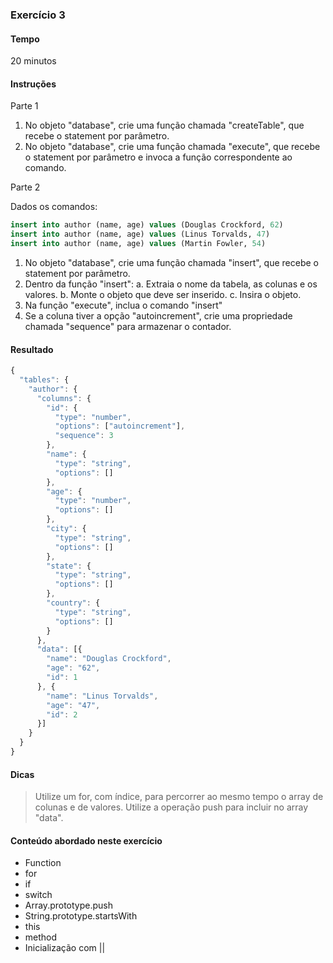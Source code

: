### Exercício 3

#### Tempo
20 minutos

#### Instruções

Parte 1

1. No objeto "database", crie uma função chamada "createTable", que recebe o statement por parâmetro.
2. No objeto "database", crie uma função chamada "execute", que recebe o statement por parâmetro e invoca a função correspondente ao comando.

Parte 2

Dados os comandos: 

```sql
insert into author (name, age) values (Douglas Crockford, 62)
insert into author (name, age) values (Linus Torvalds, 47)
insert into author (name, age) values (Martin Fowler, 54)
```

1. No objeto "database", crie uma função chamada "insert", que recebe o statement por parâmetro.
2. Dentro da função "insert":
  a. Extraia o nome da tabela, as colunas e os valores.
  b. Monte o objeto que deve ser inserido.
  c. Insira o objeto.
3. Na função "execute", inclua o comando "insert"
4. Se a coluna tiver a opção "autoincrement", crie uma propriedade chamada "sequence" para armazenar o contador.


#### Resultado

```javascript
{
  "tables": {
    "author": {
      "columns": {
        "id": {
          "type": "number",
          "options": ["autoincrement"],
          "sequence": 3
        },
        "name": {
          "type": "string",
          "options": []
        },
        "age": {
          "type": "number",
          "options": []
        },
        "city": {
          "type": "string",
          "options": []
        },
        "state": {
          "type": "string",
          "options": []
        },
        "country": {
          "type": "string",
          "options": []
        }
      },
      "data": [{
        "name": "Douglas Crockford",
        "age": "62",
        "id": 1
      }, {
        "name": "Linus Torvalds",
        "age": "47",
        "id": 2
      }]
    }
  }
}
```

#### Dicas

> Utilize um for, com índice, para percorrer ao mesmo tempo o array de colunas e de valores. Utilize a operação push para incluir no array "data".

#### Conteúdo abordado neste exercício

* Function
* for
* if
* switch
* Array.prototype.push
* String.prototype.startsWith
* this
* method
* Inicialização com ||